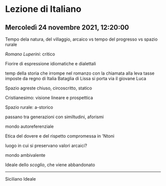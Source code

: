 # Lezione di Italiano
## Mercoledì 24 novembre 2021, 12:20:00

Tempo dela natura, del villaggio, arcaico vs tempo del progresso vs spazio rurale 

_Romano Luperini_: critico


Fiorire di espressione idiomatiche e dialettali


temp della storia che irrompe nel romanzo con la chiamata alla leva
tasse imposte da regno di Italia
Bataglia di Lissa si porta via il giovane Luca

Spazio agreste chiuso, circoscritto, statico

Cristianesimo: visione lineare e prospettica

Spazio rurale: a-storico

passano tra generazioni con similtudini, aforismi

mondo autoreferenziale



Etica del dovere e del rispetto compromessa in 'Ntoni

luogo in cui si preservano valori arcaici?

mondo ambivalente


Ideale dello _scoglio_, che viene abbandonato


---

Siciliano Ideale
<!--stackedit_data:
eyJoaXN0b3J5IjpbLTE2MTU2MzgwNTEsMTMwNDc5OTY1MSwtMT
I1NzE3MzA1XX0=
-->